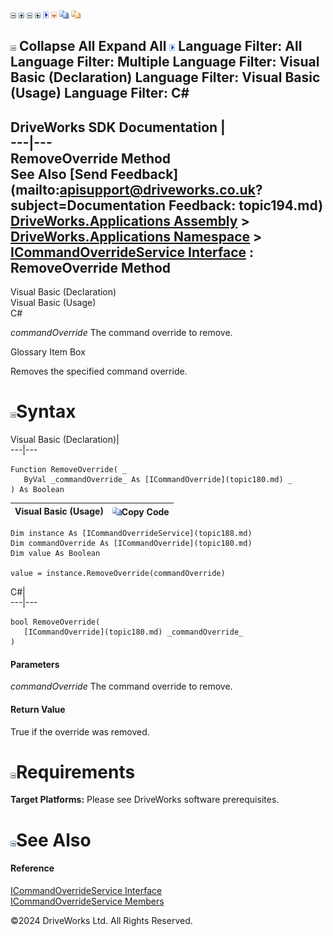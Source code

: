 ![](dotnetimages/collapse.gif) ![](dotnetimages/expand.gif) ![](dotnetimages/collapse.gif) ![](dotnetimages/expand.gif) ![](dotnetimages/drpdown.gif) ![](dotnetimages/drpdown_orange.gif) ![](dotnetimages/copycode.gif) ![](dotnetimages/copycodeHighlight.gif)

![](dotnetimages/collapse.gif) Collapse All Expand All ![](dotnetimages/drpdown.gif) Language Filter: All  Language Filter: Multiple  Language Filter: Visual Basic (Declaration) Language Filter: Visual Basic (Usage) Language Filter: C#  
---  
DriveWorks SDK Documentation  |   
---|---  
RemoveOverride Method   
See Also [Send Feedback](mailto:apisupport@driveworks.co.uk?subject=Documentation Feedback: topic194.md)  
[DriveWorks.Applications Assembly](topic13.md) > [DriveWorks.Applications Namespace](topic16.md) > [ICommandOverrideService Interface](topic188.md) : RemoveOverride Method  
---  
  
Visual Basic (Declaration)    
Visual Basic (Usage)    
C# 

_commandOverride_
    The command override to remove.

Glossary Item Box

Removes the specified command override. 

# ![](dotnetimages/collapse.gif)Syntax

Visual Basic (Declaration)|   
---|---  
      
    
    Function RemoveOverride( _
       ByVal _commandOverride_ As [ICommandOverride](topic180.md) _
    ) As Boolean  
  
Visual Basic (Usage)| ![](dotnetimages/copycode.gif)Copy Code  
---|---  
      
    
    Dim instance As [ICommandOverrideService](topic188.md)
    Dim commandOverride As [ICommandOverride](topic180.md)
    Dim value As Boolean
     
    value = instance.RemoveOverride(commandOverride)  
  
C#|   
---|---  
      
    
    bool RemoveOverride( 
       [ICommandOverride](topic180.md) _commandOverride_
    )  
  
#### Parameters

 _commandOverride_
    The command override to remove.

#### Return Value

True if the override was removed.

# ![](dotnetimages/collapse.gif)Requirements

**Target Platforms:** Please see DriveWorks software prerequisites.

# ![](dotnetimages/collapse.gif)See Also

#### Reference

[ICommandOverrideService Interface](topic188.md)   
[ICommandOverrideService Members](topic189.md)

©2024 DriveWorks Ltd. All Rights Reserved.
